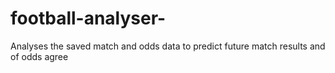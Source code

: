# football-analyser-
Analyses the saved match and odds data to predict future match results and of odds agree
